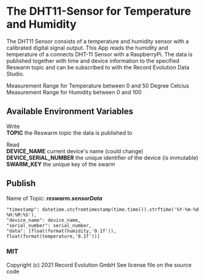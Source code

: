 # The DHT11-Sensor for Temperature and Humidity
The DHT11 Sensor consists of a temperature and humidity sensor with a calibrated digital signal output. This App reads the humidity and temperature of a connects DHT-11 Sensor with a RaspberryPi. The data is published together with time and device information to the specified Reswarm topic and can be subscribed to with the Record Evolution Data Studio.

Measurement Range for Temperature between 0 and 50 Degree Celcius
Measurement Range for Humidity between 0 and 100


## Available Environment Variables
Write \
    **TOPIC**                  the Reswarm topic the data is published to

Read \
    **DEVICE_NAME**            current device's name (could change) \
    **DEVICE_SERIAL_NUMBER**   the unique identifier of the device (is immutable) \
    **SWARM_KEY**              the unique key of the swarm


## Publish 
Name of Topic: _**reswarm.sensorData**_

    "timestamp": datetime.utcfromtimestamp(time.time()).strftime('%Y-%m-%d %H:%M:%S'),
    "device_name": device_name,
    "serial_number": serial_number,
    "data": [float(format(humidity,'0.1f')), float(format(temperature,'0.1f'))]

### MIT
Copyright (c) 2021 Record Evolution GmbH
See license file on the source code
